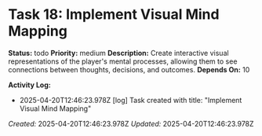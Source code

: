 # Task 18: Implement Visual Mind Mapping

**Status:** todo
**Priority:** medium
**Description:**
Create interactive visual representations of the player's mental processes, allowing them to see connections between thoughts, decisions, and outcomes.
**Depends On:** 10

**Activity Log:**
* 2025-04-20T12:46:23.978Z [log] Task created with title: "Implement Visual Mind Mapping"

*Created:* 2025-04-20T12:46:23.978Z
*Updated:* 2025-04-20T12:46:23.978Z
